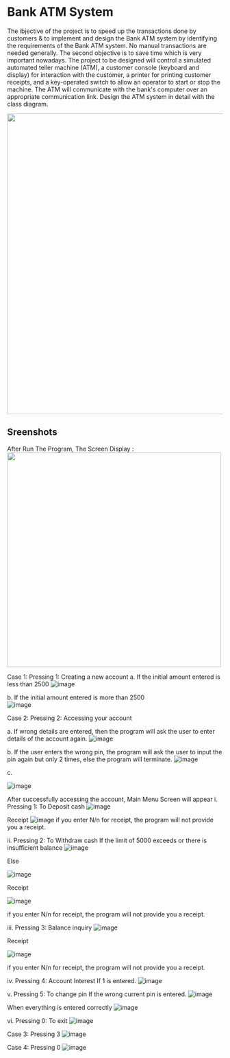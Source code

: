 # Bank ATM System
The ibjective of the project is to speed up the transactions done by customers & to implement and design the Bank ATM system by identifying the requirements of the Bank ATM system. No manual transactions are needed generally. The second objective is to save time which is very important nowadays.
The project to be designed will control a simulated automated teller machine (ATM), a customer console (keyboard and display) for interaction with the customer, a printer for printing customer receipts, and a key-operated switch to allow an operator to start or stop the machine. The ATM will communicate with the bank's computer over an appropriate communication link. Design the ATM system in detail with the class diagram.

<img src="https://user-images.githubusercontent.com/110801658/227011980-2f1beefc-a2be-420d-a5b8-bc258d0687a0.png" height="700">

## Sreenshots
After Run The Program, The Screen Display : 
<img src="https://user-images.githubusercontent.com/110801658/227013603-eabcfee8-a80a-4931-94ef-2708e48700c6.png" height="500">

Case 1: Pressing 1: Creating a new account
a.	If the initial amount entered is less than 2500
![image](https://user-images.githubusercontent.com/110801658/227014097-7568a3e1-e1cb-42fc-94e2-838aa8c7427b.png)

b.	If the initial amount entered is more than 2500    
![image](https://user-images.githubusercontent.com/110801658/227014460-2b5bd84b-d8d1-4954-a6a5-ac5652fe7091.png)


Case 2: Pressing 2: Accessing your account

a. If wrong details are entered, then the program will ask the user to enter details of the account again.
![image](https://user-images.githubusercontent.com/110801658/227014647-a9bbcfd9-df39-4647-b706-d3011e71fd16.png)

b. If the user enters the wrong pin, the program will ask the user to input the pin again but only 2 times, else the program will terminate.
![image](https://user-images.githubusercontent.com/110801658/227014767-948d1a4b-ab09-420b-81ab-db8058033700.png)

c.

![image](https://user-images.githubusercontent.com/110801658/227014836-f12dde6f-03dc-4fd2-8f94-34ff230a44b1.png)

After successfully accessing the account, Main Menu Screen will appear
i. Pressing 1: To Deposit cash
![image](https://user-images.githubusercontent.com/110801658/227014885-fddc643d-7b5c-43cc-b41d-177ddf8b8ec1.png)

Receipt
![image](https://user-images.githubusercontent.com/110801658/227015126-81eb8174-472a-4831-ae8c-5279d4b4a2f6.png)
if you enter N/n for receipt, the program will not provide you a receipt.


ii. Pressing 2: To Withdraw cash
If the limit of 5000 exceeds or there is insufficient balance
![image](https://user-images.githubusercontent.com/110801658/227015162-62322d40-1c1d-4d63-8b2c-d283a8d90230.png)

Else

![image](https://user-images.githubusercontent.com/110801658/227015191-346903d9-59b5-4a62-a035-eaf988a8d2a9.png)

Receipt

![image](https://user-images.githubusercontent.com/110801658/227015209-0043d3d5-f25a-49a2-80aa-1f55a59d6232.png)

if you enter N/n for receipt, the program will not provide you a receipt.

iii. Pressing 3: Balance inquiry
![image](https://user-images.githubusercontent.com/110801658/227015237-a4cb17df-301e-4b1e-8a18-0c1ebc994972.png)

Receipt

![image](https://user-images.githubusercontent.com/110801658/227015257-fe52d8ed-9e79-40e0-b7d7-9331ae3d4d24.png)

if you enter N/n for receipt, the program will not provide you a receipt.


iv. Pressing 4: Account Interest
If 1 is entered.
![image](https://user-images.githubusercontent.com/110801658/227015293-7009a8a9-b6d4-4fc4-86c8-4c6294ba141a.png)

v. Pressing 5: To change pin
If the wrong current pin is entered.
![image](https://user-images.githubusercontent.com/110801658/227015321-b4e33ca9-eb26-4836-ab7b-335e4456e580.png)

When everything is entered correctly
![image](https://user-images.githubusercontent.com/110801658/227015387-133d0a50-d7e8-4215-97d7-3f89ccf3b20e.png)

vi. Pressing 0: To exit
![image](https://user-images.githubusercontent.com/110801658/227015424-a57b3530-0f33-423c-a575-a4c713dbc0e8.png)

Case 3: Pressing 3
![image](https://user-images.githubusercontent.com/110801658/227015457-1a147c3a-e70d-4f84-adb1-49b3e9bcbf74.png)

Case 4: Pressing 0
![image](https://user-images.githubusercontent.com/110801658/227015482-21c9ebdd-3cbc-4dac-9d05-76347047cccd.png)


